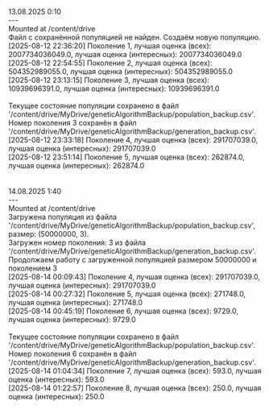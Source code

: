 13.08.2025 0:10<br>
---<br>
Mounted at /content/drive<br>
Файл с сохранённой популяцией не найден. Создаём новую популяцию.<br>
[2025-08-12 22:36:20] Поколение 1, лучшая оценка (всех): 2007734036049.0, лучшая оценка (интересных): 2007734036049.0<br>
[2025-08-12 22:54:55] Поколение 2, лучшая оценка (всех): 504352989055.0, лучшая оценка (интересных): 504352989055.0<br>
[2025-08-12 23:13:15] Поколение 3, лучшая оценка (всех): 10939696391.0, лучшая оценка (интересных): 10939696391.0<br>
<br>
Текущее состояние популяции сохранено в файл '/content/drive/MyDrive/geneticAlgorithmBackup/population_backup.csv'.<br>
Номер поколения 3 сохранён в файл '/content/drive/MyDrive/geneticAlgorithmBackup/generation_backup.csv'.<br>
[2025-08-12 23:33:18] Поколение 4, лучшая оценка (всех): 291707039.0, лучшая оценка (интересных): 291707039.0<br>
[2025-08-12 23:51:14] Поколение 5, лучшая оценка (всех): 262874.0, лучшая оценка (интересных): 262874.0<br>
<br><br>
14.08.2025 1:40<br>
---<br>
Mounted at /content/drive<br>
Загружена популяция из файла '/content/drive/MyDrive/geneticAlgorithmBackup/population_backup.csv', размер: (50000000, 3).<br>
Загружен номер поколения: 3 из файла '/content/drive/MyDrive/geneticAlgorithmBackup/generation_backup.csv'.<br>
Продолжаем работу с загруженной популяцией размером 50000000 и поколением 3<br>
[2025-08-14 00:09:43] Поколение 4, лучшая оценка (всех): 291707039.0, лучшая оценка (интересных): 291707039.0<br>
[2025-08-14 00:27:32] Поколение 5, лучшая оценка (всех): 271748.0, лучшая оценка (интересных): 271748.0<br>
[2025-08-14 00:45:19] Поколение 6, лучшая оценка (всех): 9729.0, лучшая оценка (интересных): 9729.0<br>
<br>
Текущее состояние популяции сохранено в файл '/content/drive/MyDrive/geneticAlgorithmBackup/population_backup.csv'.<br>
Номер поколения 6 сохранён в файл '/content/drive/MyDrive/geneticAlgorithmBackup/generation_backup.csv'.<br>
[2025-08-14 01:04:34] Поколение 7, лучшая оценка (всех): 593.0, лучшая оценка (интересных): 593.0<br>
[2025-08-14 01:22:57] Поколение 8, лучшая оценка (всех): 250.0, лучшая оценка (интересных): 250.0
